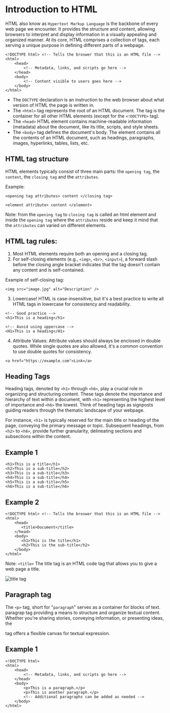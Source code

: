 # Introduction to HTML

HTML also know as `Hypertext Markup Language` is the backbone of every web page we encounter. It provides the structure and content, allowing browsers to interpret and display information in a visually appealing and organized manner. At its core, HTML comprises a collection of tags, each serving a unique purpose in defining different parts of a webpage.

```
<!DOCTYPE html> <!-- Tells the broswer that this is an HTML file -->
<html>
    <head>
        <!-- Metadata, links, and scripts go here -->
    </head>
    <body>
        <!-- Content visible to users goes here -->
    </body>
</html>
```

- The `DOCTYPE` declaration is an instruction to the web browser about what version of HTML the page is written in.
- The `<html>` tag represents the root of an HTML document. The <html> tag is the container for all other HTML elements (except for the `<!DOCTYPE>` tag).
- The `<head>` HTML element contains machine-readable information (metadata) about the document, like its title, scripts, and style sheets.
- The `<body>` tag defines the document's body. The <body> element contains all the contents of an HTML document, such as headings, paragraphs, images, hyperlinks, tables, lists, etc.

## HTML tag structure
HTML elements typically consist of three main parts: the `opening tag`, the `content`, the `closing tag` and the `attributes`.

Example: 
```
<opening tag attributes> content </closing tag>

<element attribute> content </element>
```
Note: from the `opening tag` to `closing tag` is called an html element and inside the `opening tag` where the `attributes` reside and keep it mind that the `attributes` can varied on different elements.

## HTML tag rules: 
1. Most HTML elements require both an opening and a closing tag.
2. For self-closing elements (e.g., `<img>`, `<br>`, `<input>`), a forward slash before the closing angle bracket indicates that the tag doesn't contain any content and is self-contained.

Example of self-closing tag:
```
<img src="image.jpg" alt="Description" />
```
3. Lowercase! HTML is case-insensitive, but it's a best practice to write all HTML tags in lowercase for consistency and readability.
```
<!-- Good practice -->
<h1>This is a heading</h1>

<!-- Avoid using uppercase -->
<H1>This is a heading</H1>
```
4. Attribute Values: Attribute values should always be enclosed in double quotes. While single quotes are also allowed, it's a common convention to use double quotes for consistency.
```
<a href="https://example.com">Link</a>
```


## Heading Tags

Heading tags, denoted by `<h1>` through `<h6>`, play a crucial role in organizing and structuring content. These tags denote the importance and hierarchy of text within a document, with `<h1>` representing the highest level of importance and `<h6>` the lowest. Think of heading tags as signposts guiding readers through the thematic landscape of your webpage.

For instance, `<h1>` is typically reserved for the main title or heading of the page, conveying the primary message or topic. Subsequent headings, from `<h2>` to `<h6>`, provide further granularity, delineating sections and subsections within the content.

## Example 1
```
<h1>This is a title</h1>
<h2>This is a sub-title</h2>
<h3>This is a sub-title</h3>
<h4>This is a sub-title</h4>
<h5>This is a sub-title</h5>
<h6>This is a sub-title</h6>
```
## Example 2
```
<!DOCTYPE html> <!-- Tells the broswer that this is an HTML file -->
<html>
    <head>
       <title>Document</title> 
    </head>
    <body>
       <h1>This is the title</h1>
       <h2>This is the sub-title</h2>
    </body>
</html>
```
Note: `<title>` The title tag is an HTML code tag that allows you to give a web page a title.

![title tag](https://seo-gold.com/images/title-tag-html.jpg)

## Paragraph tag
The `<p>` tag, short for "`paragraph`" serves as a container for blocks of text. paragrap tag providing a means to structure and organize textual content. Whether you're sharing stories, conveying information, or presenting ideas, the <p> tag offers a flexible canvas for textual expression.

## Example 1
```
<!DOCTYPE html>
<html>
    <head>
        <!-- Metadata, links, and scripts go here -->
    </head>
    <body>
        <p>This is a paragraph.</p>
        <p>This is another paragraph.</p>
        <!-- Additional paragraphs can be added as needed -->
    </body>
</html>
```



